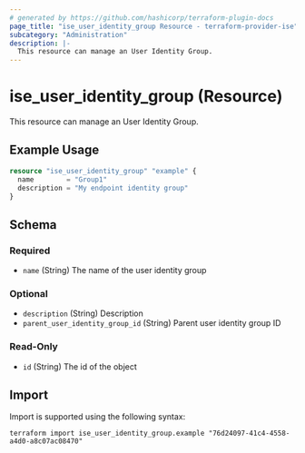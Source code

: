 ```yaml
---
# generated by https://github.com/hashicorp/terraform-plugin-docs
page_title: "ise_user_identity_group Resource - terraform-provider-ise"
subcategory: "Administration"
description: |-
  This resource can manage an User Identity Group.
---
```


# ise_user_identity_group (Resource)

This resource can manage an User Identity Group.

## Example Usage

```terraform
resource "ise_user_identity_group" "example" {
  name        = "Group1"
  description = "My endpoint identity group"
}
```

<!-- schema generated by tfplugindocs -->
## Schema

### Required

- `name` (String) The name of the user identity group

### Optional

- `description` (String) Description
- `parent_user_identity_group_id` (String) Parent user identity group ID

### Read-Only

- `id` (String) The id of the object

## Import

Import is supported using the following syntax:

```shell
terraform import ise_user_identity_group.example "76d24097-41c4-4558-a4d0-a8c07ac08470"
```
